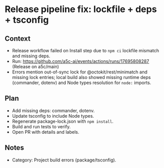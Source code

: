 # Release pipeline fix: lockfile + deps + tsconfig

## Context
- Release workflow failed on Install step due to `npm ci` lockfile mismatch and missing deps.
- Run: https://github.com/a5c-ai/events/actions/runs/17695808287 (Release on a5c/main)
- Errors mention out-of-sync lock for @octokit/rest/minimatch and missing lock entries; local build also showed missing runtime deps (commander, dotenv) and Node types resolution for `node:` imports.

## Plan
- Add missing deps: commander, dotenv.
- Update tsconfig to include Node types.
- Regenerate package-lock.json with `npm install`.
- Build and run tests to verify.
- Open PR with details and labels.

## Notes
- Category: Project build errors (package/tsconfig).
